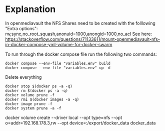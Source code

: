 # Explanation


In openmediavault the NFS Shares need to be created with the folllowing "Extra options": rw,sync,no_root_squash,anonuid=1000,anongid=1000,no_acl
See here: https://stackoverflow.com/questions/71133611/mount-openmediavault-nfs-in-docker-compose-yml-volume-for-docker-swarm


To run through the docker compose file run the following two commands:

````
docker compose --env-file "variables.env" build
docker compose --env-file "variables.env" up -d
````


Delete everything

````
docker stop $(docker ps -a -q)
docker rm $(docker ps -a -q)
docker volume prune -f
docker rmi $(docker images -a -q)
docker image prune -f
docker system prune -a -f
````

docker volume create --driver local --opt type=nfs --opt o=addr=192.168.178.3,rw --opt device=:/export/docker_data docker_data